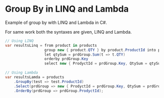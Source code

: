 # Group By in LINQ and Lambda

Example of group by with LINQ and Lambda in C#.

For same work both the syntaxes are given, LINQ and Lambda.

```csharp
// Using LINQ
var resultsLinq = from product in products
                  group new { product.QTY } by product.ProductId into prdGroup
                  let qtySum = prdGroup.Sum(t => t.QTY)
                  orderby prdGroup.Key
                  select new { ProdyctId = prdGroup.Key, QtySum = qtySum };
                  
// Using Lambda                  
var resultsLamda = products
    .GroupBy(test => test.ProductId)
    .Select(prdGroup => new { ProdyctId = prdGroup.Key, QtySum = prdGroup.Sum(t => t.QTY) })
    .OrderBy(prdGroup => prdGroup.ProdyctId);
```
